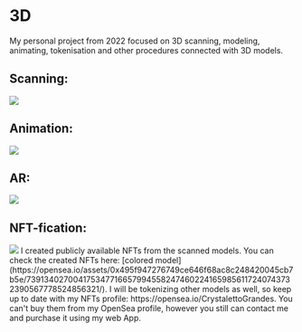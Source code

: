 # 3D
My personal project from 2022 focused on 3D scanning, modeling, animating, tokenisation and other procedures connected with 3D models. 

## Scanning:
<img src="https://supercoolserver.azurewebsites.net/assets/img/Scanning.jpg"/>

## Animation:
<img src="https://supercoolserver.azurewebsites.net/assets/img/Animation.jpg"/>

## AR:
<img src="https://supercoolserver.azurewebsites.net/assets/img/AR.jpg"/>

## NFT-fication:
<img src="https://supercoolserver.azurewebsites.net/assets/img/NFTfication.jpg"/>
I created publicly available NFTs from the scanned models. You can check the created NFTs here: [colored model](https://opensea.io/assets/0x495f947276749ce646f68ac8c248420045cb7b5e/7391340270041753477166579945582474602241659856117240743732390567778524856321/). I will be tokenizing other models as well, so keep up to date with my NFTs profile: https://opensea.io/CrystalettoGrandes. You can't buy them from my OpenSea profile, however you still can contact me and purchase it using my web App.
